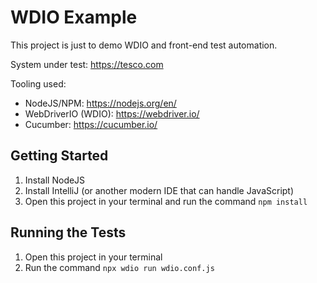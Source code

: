 # WDIO Example

This project is just to demo WDIO and front-end test automation.

System under test: https://tesco.com

Tooling used:
 - NodeJS/NPM: https://nodejs.org/en/
 - WebDriverIO (WDIO): https://webdriver.io/
 - Cucumber: https://cucumber.io/

## Getting Started

1) Install NodeJS
2) Install IntelliJ (or another modern IDE that can handle JavaScript)
3) Open this project in your terminal and run the command `npm install`

## Running the Tests

1) Open this project in your terminal
2) Run the command `npx wdio run wdio.conf.js`